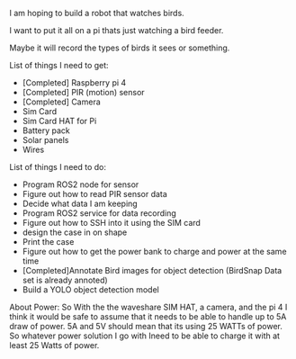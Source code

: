 I am hoping to build a robot that watches birds.

I want to put it all on a pi thats just watching a bird feeder.

Maybe it will record the types of birds it sees or something.


List of things I need to get:
- [Completed] Raspberry pi 4
- [Completed] PIR (motion) sensor
- [Completed] Camera
- Sim Card
- Sim Card HAT for Pi
- Battery pack
- Solar panels
- Wires

List of things I need to do:
- Program ROS2 node for sensor
- Figure out how to read PIR sensor data
- Decide what data I am keeping
- Program ROS2 service for data recording
- Figure out how to SSH into it using the SIM card
- design the case in on shape
- Print the case
- Figure out how to get the power bank to charge and power at the same time
- [Completed]Annotate Bird images for object detection (BirdSnap Data set is already annoted)
- Build a YOLO object detection model


About Power:
So With the the waveshare SIM HAT, a camera, and the pi 4 I think it would be safe to assume that it needs to be able to handle
up to 5A draw of power. 5A and 5V should mean that its using 25 WATTs of power. So whatever power solution I go with Ineed to be
able to charge it with at least 25 Watts of power.

